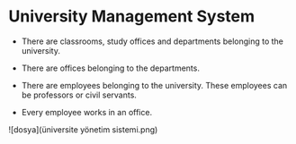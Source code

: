 # University Management System

 - There are classrooms, study offices and departments belonging to the university.

- There are offices belonging to the departments.

- There are employees belonging to the university. These employees can be professors or civil servants.

- Every employee works in an office.

![dosya](üniversite yönetim sistemi.png)
